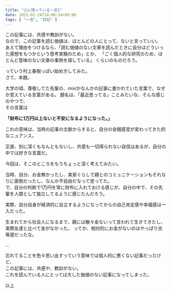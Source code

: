 ```yaml
---
title: "心に残っている一言1"
date: 2021-01-24T14:00:24+09:00
tags: [ "一言", "日記" ]
---
```

この記事には、共感や教訓がない。  
なので、この記事を読む価値は、ほとんどの人にとって、ないと言っていい。
あえて理由をつけるなら、「読む価値のない文章を読んだときに自分はどういった感想をもつかという思考実験のため」とか、
「ごく個人的な研究のため、ほとんど意味のない文章の事例を探している」 くらいのものだろう。

っていう村上春樹っぽい始め方してみた。  
さて、本題。

<!--more-->

大学の頃、尊敬してた先輩の、mixiかなんかの記事に書かれていた言葉で、なぜか覚えている言葉がある。
題名は、「最近思ってる」ことみたいな、そんな感じのやつで、  
その言葉は

**「財布に1万円以上ないと不安になるようになった。」**

これの意味は、当時の記事の文脈からすると、自分の金銭感覚が変わってきた的なニュアンス。

正直、別に深くもなんともないし、共感も一切得られない自信はあるが、自分の中では好きな言葉だ。

今回は、そこのところをもうちょっと深く考えてみたい。

当時、自分、お金無かったし、実家ぐらしで親とのコミュニケーションもそれなりに面倒だったし、なんか不自由だなって思ってた。  
で、自分の判断で1万円を常に財布に入れておける感じが、自分の中で、その先輩を人間として独立してるように感じたんだろう。  

実際、自分自身が経済的に自立するようになってからの自己肯定感や幸福感は一入だった。

生まれてから社会人になるまで、親には散々金ないって言われて生きてきたし、実際友達と比べて金がなかった。
ってか、相対的にお金がないのはやっぱり劣等感だったな。

...

忘れてることを色々思い出すっていう意味では個人的に悪くない記事だったけど、  
この記事には、共感や、教訓がない。  
これを読んでいる人にとっては大した価値のない記事になってしまった。

以上
